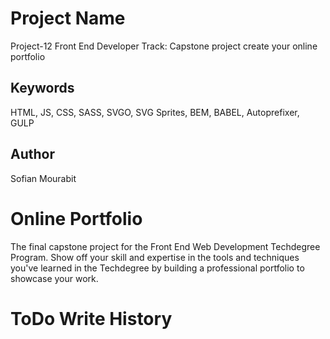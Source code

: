 # Project Name

Project-12 Front End Developer Track: Capstone project create your online portfolio

## Keywords

HTML,
JS,
CSS,
SASS,
SVGO,
SVG Sprites,
BEM,
BABEL,
Autoprefixer,
GULP


## Author

Sofian Mourabit

# Online Portfolio

The final capstone project for the Front End Web Development Techdegree Program. Show off your skill and expertise in the tools and techniques you've learned in the Techdegree by building a professional portfolio to showcase your work.


# ToDo Write History
